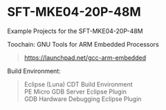 # SFT-MKE04-20P-48M
Example Projects for the SFT-MKE04-20P-48M

Toochain:
GNU Tools for ARM Embedded Processors<br />
> https://launchpad.net/gcc-arm-embedded<br />

Build Environment:<br />

> Eclipse (Luna) CDT Build Environment<br />
> PE Micro GDB Server Eclipse Plugin<br />
> GDB Hardware Debugging Eclipse Plugin<br />
